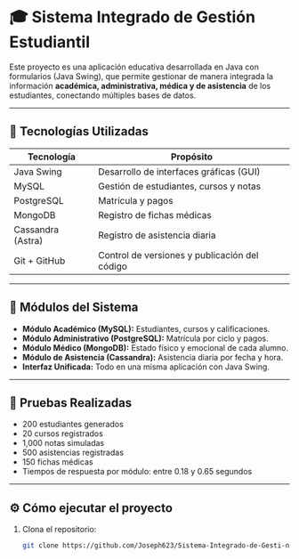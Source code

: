 # 🎓 Sistema Integrado de Gestión Estudiantil

Este proyecto es una aplicación educativa desarrollada en Java con formularios (Java Swing), que permite gestionar de manera integrada la información **académica, administrativa, médica y de asistencia** de los estudiantes, conectando múltiples bases de datos.

---

## 🚀 Tecnologías Utilizadas

| Tecnología        | Propósito                                      |
|-------------------|-----------------------------------------------|
| Java Swing        | Desarrollo de interfaces gráficas (GUI)       |
| MySQL             | Gestión de estudiantes, cursos y notas        |
| PostgreSQL        | Matrícula y pagos                             |
| MongoDB           | Registro de fichas médicas                    |
| Cassandra (Astra) | Registro de asistencia diaria                 |
| Git + GitHub      | Control de versiones y publicación del código |

---

## 🧩 Módulos del Sistema

- **Módulo Académico (MySQL):** Estudiantes, cursos y calificaciones.
- **Módulo Administrativo (PostgreSQL):** Matrícula por ciclo y pagos.
- **Módulo Médico (MongoDB):** Estado físico y emocional de cada alumno.
- **Módulo de Asistencia (Cassandra):** Asistencia diaria por fecha y hora.
- **Interfaz Unificada:** Todo en una misma aplicación con Java Swing.

---

## 🧪 Pruebas Realizadas

- 200 estudiantes generados
- 20 cursos registrados
- 1,000 notas simuladas
- 500 asistencias registradas
- 150 fichas médicas
- Tiempos de respuesta por módulo: entre 0.18 y 0.65 segundos

---

## ⚙️ Cómo ejecutar el proyecto

1. Clona el repositorio:
   ```bash
   git clone https://github.com/Joseph623/Sistema-Integrado-de-Gesti-n-Estudiantil.git

